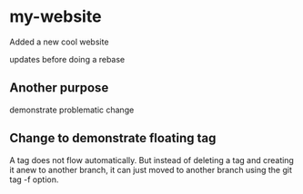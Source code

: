 # my-website

Added a new cool website

updates before doing a rebase

## Another purpose

demonstrate problematic change

## Change to demonstrate floating tag

A tag does not flow automatically.  But instead of deleting a tag and creating it anew to another branch, it can just moved to another branch using the git tag -f option. 
